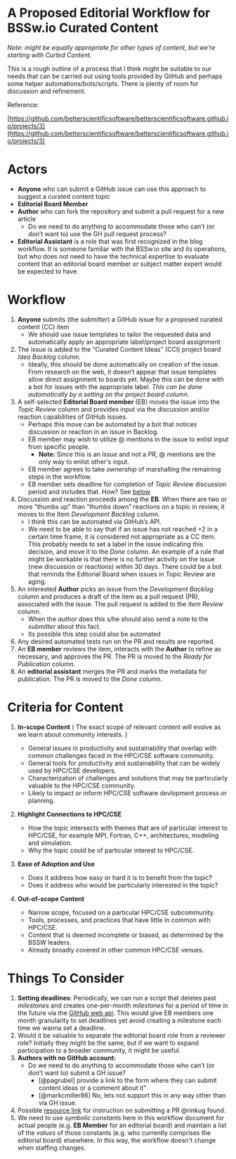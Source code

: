 

# A Proposed Editorial Workflow for BSSw.io Curated Content

*Note: might be equally appropriate for other types of content, but we’re starting with Curted Content.*

This is a rough outline of a process that I think might be suitable to our needs that can be
carried out using tools provided by GitHub and perhaps some helper automations/bots/scripts.
There is plenty of room for discussion and refinement.

Reference: 

[https://github.com/betterscientificsoftware/betterscientificsoftware.github.io/projects/3](https://github.com/betterscientificsoftware/betterscientificsoftware.github.io/projects/3) 

# Actors
* **Anyone** who can submit a GitHub issue can use this approach to suggest a curated content topic
* **Editorial Board Member**
* **Author** who can fork the repository and submit a pull request for a new article
  * Do we need to do anything to accommodate those who can’t (or don’t want to) use the GH pull request process?
* **Editorial Assistant** is a role that was first recognized in the blog workflow.
  It is someone familiar with the BSSw.io site and its operations, but who does not
  need to have the technical expertise to evaluate content that an editorial board
  member or subject matter expert would be expected to have.

# Workflow
1. **Anyone** submits (the *submitter*) a GitHub issue for a proposed curated content (CC) item
   * We should use issue templates to tailor the requested data and automatically
   apply an appropriate label/project board assignment
1. The issue is added to the “Curated Content Ideas” (CCI) project board *Idea Backlog* column.
   * Ideally, this should be done automatically on creation of the issue.  From research on the web,
     it doesn’t appear that issue templates allow direct assignment to boards yet.  Maybe this can be
     done with a bot for issues with the appropriate label. *This can be done automatically by a setting
     on the project board column.*
1. A self-selected **Editorial Board member** (EB) moves the issue into the *Topic Review* column and
   provides input via the discussion and/or reaction capabilities of GitHub issues.
   * Perhaps this move can be automated by a bot that notices discussion or reaction in an issue in Backlog.
   * EB member may wish to utilize @ mentions in the issue to enlist input from specific people.
     * **Note:** Since this is an *issue* and not a *PR*, @ mentions are the only way to enlist
       other's input.
   * EB member agrees to take *ownership* of marshalling the remaining steps in the workflow. 
   * EB member sets deadline for completion of *Topic Review* discussion period and includes that.
     How? See [below](#things-to-consider)
1. Discussion and reaction proceeds among the **EB**.  When there are two or more “thumbs up” than
   “thumbs down” reactions on a topic in review, it moves to the Item *Development Backlog* column.
   * I think this can be automated via GitHub’s API.
   * We need to be able to say that if an issue has not reached +2 in a certain time frame, it is
     considered not appropriate as a CC item.  This probably needs to set a label in the issue
     indicating this decision, and move it to the _Done_ column.  An example of a rule that might
     be workable is that there is no further activity on the issue (new discussion or reactions)
     within 30 days.  There could be a bot that reminds the Editorial Board when issues in
     Topic Review are aging.
1. An interested **Author** picks an issue from the *Development Backlog* column and produces a
   draft of the item as a pull request (PR), associated with the issue.  The pull request is added
   to the *Item Review* column.
   * When the *author* does this s/he should also send a note to the *submitter* about this fact.
   * Its possible this step could also be automated
1. Any desired automated tests run on the PR and results are reported.
1. An **EB member** reviews the item, interacts with the **Author** to refine as necessary, and
   approves the PR. The PR is moved to the *Ready for Publication* column.
1. An **editorial assistant** merges the PR and marks the metadata for publication. The PR is
   moved to the *Done* column.

# Criteria for Content

1. **In-scope Content** ( The exact scope of relevant content will evolve as we learn about community interests. )
   * General issues in productivity and sustainability that overlap with common challenges faced in the HPC/CSE software community.
   * General tools for productivity and sustainability that can be widely used by HPC/CSE developers.
   * Characterization of challenges and solutions that may be particularly valuable to the HPC/CSE community.
   * Likely to impact or inform HPC/CSE software devlopment process or planning.

1. **Highlight Connections to HPC/CSE**
   * How the topic intersects with themes that are of particular interest to HPC/CSE, for example MPI, Fortran, C++, architectures, modeling and simulation.
   * Why the topic could be of particular interest to HPC/CSE.

1. **Ease of Adoption and Use**
   * Does it address how easy or hard it is to benefit from the topic?
   * Does it address who would be particularly interested in the topic?

1. **Out-of-scope Content**
   * Narrow scope, focused on a particular HPC/CSE subcommunity.
   * Tools, processes, and practices that have little in common with HPC/CSE.
   * Content that is deemed incomplete or biased, as determined by the BSSW leaders.
   * Already broadly covered in other common HPC/CSE venues.

# Things To Consider

1. **Setting deadlines**: Periodically, we can run a script that deletes past *milestones* and
   creates one-per-month *milestones* for a period of time in the future via the
   [GitHub web api](https://developer.github.com/v3/issues/milestones/#create-a-milestone). This
   would give EB members one month granularity to set deadlines yet avoid creating a milestone each time
   we wanna set a deadline.
1. Would it be valuable to separate the editorial board role from a reviewer role?
   Initially they might be the same, but if we want to expand participation to a broader
   community, it might be useful.
1. **Authors with no GitHub account:**
   * Do we need to do anything to accommodate those who can’t (or don’t want to) submit a GH issue?
     * [@pagrubel] provide a link to the form where they can submit content ideas or a comment about it"
     * [@markcmiller86] No, lets not support this in any way other than via GH issue.
1. Possible [resource link](https://www.youtube.com/watch?v=e3bjQX9jIBk&t=157s)
   for instruction on submitting a PR @rinkug found.
1. We need to use *symbolic constants* here in this workflow document for actual people
   (e.g. **EB Member** for an editorial board) and maintain a list of the *values* of those
   constants (e.g. who currently comprises the editorial board) elsewhere. In this way,
   the workflow doesn't change when staffing changes.


